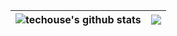 | <img align="center" src="https://github-readme-stats.vercel.app/api?username=techouse&show_icons=true&theme=transparent&hide_border=true" alt="techouse's github stats" /> | <img align="center" src="https://github-readme-stats.vercel.app/api/top-langs?username=techouse&show_icons=true&theme=transparent&layout=compact&hide=php,vue&hide_border=true" /> |
| ------------- | ------------- |
